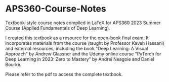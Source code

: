 # APS360-Course-Notes
Textbook-style course notes compiled in LaTeX for APS360 2023 Summer Course (Applied Fundamentals of Deep Learning).

I created this textbook as a resource for the open-book final exam. It incorporates materials from the course (taught by Professor Kaveh Hassani) and external resources, including the book "Deep Learning: A Visual Approach" by Andrew Glassner and the Udemy online course "PyTorch for Deep Learning in 2023: Zero to Mastery" by Andrei Neagoie and Daniel Bourke.

Please refer to the pdf to access the complete textbook.
